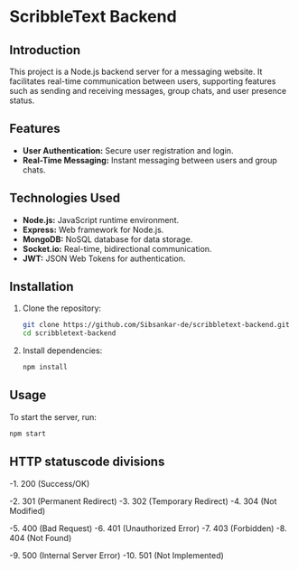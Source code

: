 # ScribbleText Backend


## Introduction

This project is a Node.js backend server for a messaging website. It facilitates real-time communication between users, supporting features such as sending and receiving messages, group chats, and user presence status.

## Features

- **User Authentication:** Secure user registration and login.
- **Real-Time Messaging:** Instant messaging between users and group chats.

## Technologies Used

- **Node.js:** JavaScript runtime environment.
- **Express:** Web framework for Node.js.
- **MongoDB:** NoSQL database for data storage.
- **Socket.io:** Real-time, bidirectional communication.
- **JWT:** JSON Web Tokens for authentication.

## Installation

1. Clone the repository:
    ```bash
    git clone https://github.com/Sibsankar-de/scribbletext-backend.git
    cd scribbletext-backend
    ```

2. Install dependencies:
    ```bash
    npm install
    ```

## Usage

To start the server, run:
```bash
npm start
```

## HTTP statuscode divisions

-1. 200  (Success/OK)

-2. 301 (Permanent Redirect)
-3. 302 (Temporary Redirect)
-4. 304 (Not Modified)

-5. 400 (Bad Request)
-6. 401 (Unauthorized Error)
-7. 403 (Forbidden)
-8. 404 (Not Found)

-9. 500 (Internal Server Error)
-10. 501 (Not Implemented)